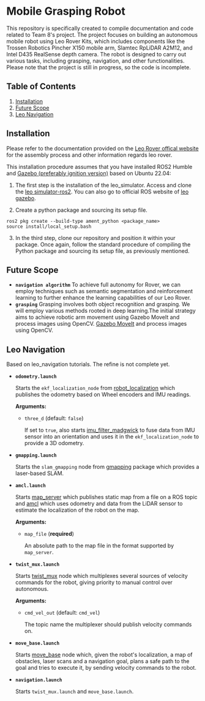 # Mobile Grasping Robot
 This repository is specifically created to compile documentation and code related to Team 8's project. The project focuses on building an autonomous mobile robot using Leo Rover Kits, which includes components like the Trossen Robotics Pincher X150 mobile arm, Slamtec RpLiDAR A2M12, and Intel D435 RealSense depth camera. The robot is designed to carry out various tasks, including grasping, navigation, and other functionalities. Please note that the project is still in progress, so the code is incomplete.

## Table of Contents

1. [Installation](#installation)
2. [Future Scope](#future-scope)
3. [Leo Navigation](#leo-navigation)
## Installation
Please refer to the documentation provided on the [Leo Rover offical website](https://www.leorover.tech/knowledge-base) for the assembly process and other information regards leo rover.

This installation procedure assumes that you have installed ROS2 Humble and [Gazebo (preferably ignition version)](https://gazebosim.org/api/gazebo/6.1/install.html) based on Ubuntu 22.04:

1. The first step is the installation of the leo_simulator. Access and clone the [leo simulator-ros2]((https://github.com/LeoRover/leo_simulator-ros2)). You can also go to official ROS website of [leo gazebo](http://wiki.ros.org/leo_gazebo).

2. Create a python package and sourcing its setup file. 
```
ros2 pkg create --build-type ament_python <package_name>
source install/local_setup.bash
```
3. In the third step, clone our repository and position it within your package. Once again, follow the standard procedure of compiling the Python package and sourcing its setup file, as previously mentioned.

## Future Scope

* **`navigation algorithm`** To achieve full autonomy for Rover, we can employ techniques such as semantic segmentation and reinforcement learning to further enhance the learning capabilities of our Leo Rover.
* **`grasping`** Grasping involves both object recognition and grasping. We will employ various methods rooted in deep learning.The initial strategy aims to achieve robotic arm movement using Gazebo MoveIt and process images using OpenCV.
 [Gazebo MoveIt](https://github.com/bjsowa/interbotix_ros_arms/tree/master) and process images using OpenCV. 
## Leo Navigation
Based on leo_navigation tutorials. The refine is not complete yet.
* **`odometry.launch`** 
 
    Starts the `ekf_localization_node` from [robot_localization] which publishes the odometry based on Wheel encoders and IMU readings.

    **Arguments:**
    * `three_d` (default: `false`)
    
        If set to `true`, also starts [imu_filter_madgwick] to fuse data from IMU sensor into an orientation and uses it in the `ekf_localization_node` to provide a 3D odometry.

* **`gmapping.launch`**

    Starts the `slam_gmapping` node from [gmapping] package which provides a laser-based SLAM.

* **`amcl.launch`** 

    Starts [map_server] which publishes static map from a file on a ROS topic and [amcl] which uses odometry and data from the LiDAR sensor to estimate the localization of the robot on the map.

    **Arguments:**
    * `map_file` (**required**)

        An absolute path to the map file in the format supported by `map_server`.

* **`twist_mux.launch`**

    Starts [twist_mux] node which multiplexes several sources of velocity commands for the robot, giving priority to manual control over autonomous.

    **Arguments:**
    * `cmd_vel_out` (default: `cmd_vel`)

        The topic name the multiplexer should publish velocity commands on.

* **`move_base.launch`**

    Starts [move_base] node which, given the robot's localization, a map of obstacles, laser scans and a navigation goal, plans a safe path to the goal and tries to execute it, by sending velocity commands to the robot.

* **`navigation.launch`**

    Starts `twist_mux.launch` and `move_base.launch`.

[Autonomous Navigation tutorial]: https://www.leorover.tech/guides/autonomous-navigation
[geometry_msgs/TwistWithCovarianceStamped]: http://docs.ros.org/en/api/geometry_msgs/html/msg/TwistWithCovarianceStamped.html
[sensor_msgs/Imu]: http://docs.ros.org/en/api/sensor_msgs/html/msg/Imu.html
[geometry_msgs/TwistStamped]: http://docs.ros.org/en/api/geometry_msgs/html/msg/TwistStamped.html
[geometry_msgs/Vector3Stamped]: http://docs.ros.org/en/api/geometry_msgs/html/msg/TwistWithCovarianceStamped.html
[leo_firmware]: https://github.com/LeoRover/leo_firmware
[robot_localization]: http://wiki.ros.org/robot_localization
[imu_filter_madgwick]: http://wiki.ros.org/imu_filter_madgwick
[gmapping]: http://wiki.ros.org/gmapping
[amcl]: http://wiki.ros.org/amcl
[map_server]: http://wiki.ros.org/map_server
[twist_mux]: http://wiki.ros.org/twist_mux
[move_base]: http://wiki.ros.org/move_base
